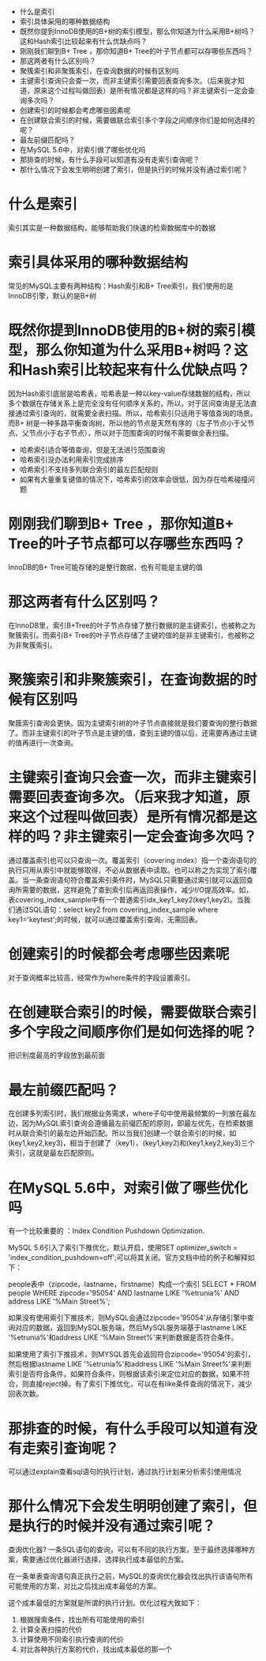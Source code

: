 <!-- MarkdownTOC -->

- 什么是索引
- 索引具体采用的哪种数据结构
- 既然你提到InnoDB使用的B+树的索引模型，那么你知道为什么采用B+树吗？这和Hash索引比较起来有什么优缺点吗？
- 刚刚我们聊到B+ Tree ，那你知道B+ Tree的叶子节点都可以存哪些东西吗？
- 那这两者有什么区别吗？
- 聚簇索引和非聚簇索引，在查询数据的时候有区别吗
- 主键索引查询只会查一次，而非主键索引需要回表查询多次。（后来我才知道，原来这个过程叫做回表）是所有情况都是这样的吗？非主键索引一定会查询多次吗？
- 创建索引的时候都会考虑哪些因素呢
- 在创建联合索引的时候，需要做联合索引多个字段之间顺序你们是如何选择的呢？
- 最左前缀匹配吗？
- 在MySQL 5.6中，对索引做了哪些优化吗
- 那排查的时候，有什么手段可以知道有没有走索引查询呢？
- 那什么情况下会发生明明创建了索引，但是执行的时候并没有通过索引呢？

<!-- /MarkdownTOC -->


# 什么是索引
索引其实是一种数据结构，能够帮助我们快速的检索数据库中的数据

# 索引具体采用的哪种数据结构
常见的MySQL主要有两种结构：Hash索引和B+ Tree索引，我们使用的是InnoDB引擎，默认的是B+树

# 既然你提到InnoDB使用的B+树的索引模型，那么你知道为什么采用B+树吗？这和Hash索引比较起来有什么优缺点吗？
因为Hash索引底层是哈希表，哈希表是一种以key-value存储数据的结构，所以多个数据在存储关系上是完全没有任何顺序关系的，所以，对于区间查询是无法直接通过索引查询的，就需要全表扫描。所以，哈希索引只适用于等值查询的场景。而B+ 树是一种多路平衡查询树，所以他的节点是天然有序的（左子节点小于父节点、父节点小于右子节点），所以对于范围查询的时候不需要做全表扫描。

- 哈希索引适合等值查询，但是无法进行范围查询 
- 哈希索引没办法利用索引完成排序 
- 哈希索引不支持多列联合索引的最左匹配规则 
- 如果有大量重复键值的情况下，哈希索引的效率会很低，因为存在哈希碰撞问题

# 刚刚我们聊到B+ Tree ，那你知道B+ Tree的叶子节点都可以存哪些东西吗？
InnoDB的B+ Tree可能存储的是整行数据，也有可能是主键的值

# 那这两者有什么区别吗？
在InnoDB里，索引B+Tree的叶子节点存储了整行数据的是主键索引，也被称之为聚簇索引。而索引B+ Tree的叶子节点存储了主键的值的是非主键索引，也被称之为非聚簇索引。

# 聚簇索引和非聚簇索引，在查询数据的时候有区别吗
聚簇索引查询会更快。因为主键索引树的叶子节点直接就是我们要查询的整行数据了。而非主键索引的叶子节点是主键的值，查到主键的值以后，还需要再通过主键的值再进行一次查询。

# 主键索引查询只会查一次，而非主键索引需要回表查询多次。（后来我才知道，原来这个过程叫做回表）是所有情况都是这样的吗？非主键索引一定会查询多次吗？
通过覆盖索引也可以只查询一次。覆盖索引（covering index）指一个查询语句的执行只用从索引中就能够取得，不必从数据表中读取。也可以称之为实现了索引覆盖。当一条查询语句符合覆盖索引条件时，MySQL只需要通过索引就可以返回查询所需要的数据，这样避免了查到索引后再返回表操作，减少I/O提高效率。如，表covering_index_sample中有一个普通索引idx_key1_key2(key1,key2)。当我们通过SQL语句：select key2 from covering_index_sample where key1='keytest';的时候，就可以通过覆盖索引查询，无需回表。

# 创建索引的时候都会考虑哪些因素呢
对于查询概率比较高，经常作为where条件的字段设置索引。

# 在创建联合索引的时候，需要做联合索引多个字段之间顺序你们是如何选择的呢？ 
把识别度最高的字段放到最前面

# 最左前缀匹配吗？
在创建多列索引时，我们根据业务需求，where子句中使用最频繁的一列放在最左边，因为MySQL索引查询会遵循最左前缀匹配的原则，即最左优先，在检索数据时从联合索引的最左边开始匹配。所以当我们创建一个联合索引的时候，如(key1,key2,key3)，相当于创建了（key1）、(key1,key2)和(key1,key2,key3)三个索引，这就是最左匹配原则。

# 在MySQL 5.6中，对索引做了哪些优化吗
有一个比较重要的 ：Index Condition Pushdown Optimization. 

MySQL 5.6引入了索引下推优化，默认开启，使用SET optimizer_switch = 'index_condition_pushdown=off';可以将其关闭。官方文档中给的例子和解释如下：

people表中（zipcode，lastname，firstname）构成一个索引
SELECT * FROM people WHERE zipcode='95054' AND lastname LIKE '%etrunia%' AND address LIKE '%Main Street%';

如果没有使用索引下推技术，则MySQL会通过zipcode='95054'从存储引擎中查询对应的数据，返回到MySQL服务端，然后MySQL服务端基于lastname LIKE '%etrunia%'和address LIKE '%Main Street%'来判断数据是否符合条件。

如果使用了索引下推技术，则MYSQL首先会返回符合zipcode='95054'的索引，然后根据lastname LIKE '%etrunia%'和address LIKE '%Main Street%'来判断索引是否符合条件。如果符合条件，则根据该索引来定位对应的数据，如果不符合，则直接reject掉。有了索引下推优化，可以在有like条件查询的情况下，减少回表次数。

# 那排查的时候，有什么手段可以知道有没有走索引查询呢？
可以通过explain查看sql语句的执行计划，通过执行计划来分析索引使用情况

# 那什么情况下会发生明明创建了索引，但是执行的时候并没有通过索引呢？ 
查询优化器?
一条SQL语句的查询，可以有不同的执行方案，至于最终选择哪种方案，需要通过优化器进行选择，选择执行成本最低的方案。

在一条单表查询语句真正执行之前，MySQL的查询优化器会找出执行该语句所有可能使用的方案，对比之后找出成本最低的方案。

这个成本最低的方案就是所谓的执行计划。优化过程大致如下：

1. 根据搜索条件，找出所有可能使用的索引 
2. 计算全表扫描的代价 
3. 计算使用不同索引执行查询的代价 
4. 对比各种执行方案的代价，找出成本最低的那一个

